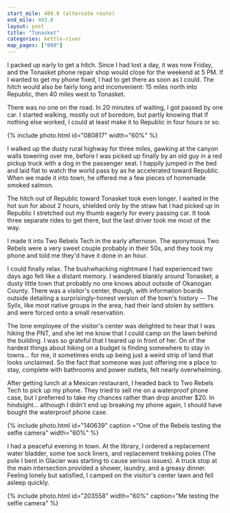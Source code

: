 ```yaml
---
start_mile: 489.8 (alternate route)
end_mile: 493.0
layout: post
title: "Tonasket"
categories: kettle-river
map_pages: ["060"]
---
```


I packed up early to get a hitch. Since I had lost a day, it was now Friday, and
the Tonasket phone repair shop would close for the weekend at 5 PM. If I wanted
to get my phone fixed, I had to get there as soon as I could. The hitch would
also be fairly long and inconvenient: 15 miles north into Republic, then 40
miles west to Tonasket.

There was no one on the road. In 20 minutes of waiting, I got passed by one car.
I started walking, mostly out of boredom, but partly knowing that if nothing
else worked, I could at least make it to Republic in four hours or so.

{% include photo.html id="080817" width="60%" %}

I walked up the dusty rural highway for three miles, gawking at the canyon walls
towering over me, before I was picked up finally by an old guy in a red pickup
truck with a dog in the passenger seat. I happily jumped in the bed and
laid flat to watch the world pass by as he accelerated toward Republic. When we
made it into town, he offered me a few pieces of homemade smoked salmon.

The hitch out of Republic toward Tonasket took even longer. I waited in the hot
sun for about 2 hours, shielded only by the straw hat I had picked up in
Republic I stretched out my thumb eagerly for every passing car. It took three
separate rides to get there, but the last driver took me most of the way.

I made it into Two Rebels Tech in the early afternoon. The eponymous Two Rebels
were a very sweet couple probably in their 50s, and they took my phone and told
me they'd have it done in an hour.

I could finally relax. The bushwhacking nightmare I had experienced two days ago
felt like a distant memory. I wandered blankly around Tonasket, a dusty little
town that probably no one knows about outside of Okanogan County. There was a
visitor's center, though, with information boards outside detailing a
surprisingly-honest version of the town's history -- The Syilx, like most native
groups in the area, had their land stolen by settlers and were forced onto a
small reservation.

The lone employee of the visitor's center was delighted to hear that I was
hiking the PNT, and she let me know that I could camp on the lawn behind the
building. I was so grateful that I teared up in front of her. On of the hardest
things about hiking on a budget is finding somewhere to stay in towns... for me, it
sometimes ends up being just a weird strip of land that looks unclaimed. So the fact
that someone was just offering me a place to stay, complete with bathrooms and
power outlets, felt nearly overwhelming.

After getting lunch at a Mexican restaurant, I headed back to Two Rebels Tech to
pick up my phone. They tried to sell me on a waterproof phone case, but I
preferred to take my chances rather than drop another $20. In hindsight...
although I didn't end up breaking my phone again, I should have bought the
waterproof phone case.

{% include photo.html id="140639" caption ="One of the Rebels testing the selfie camera" width="60%" %}

I had a peaceful evening in town. At the library, I ordered a replacement water
bladder, some toe sock liners, and replacement trekking poles (The pole I bent
in Glacier was starting to cause serious issues). A truck stop at the main
intersection provided a shower, laundry, and a greasy dinner. Feeling lonely but
satisfied, I camped on the visitor's center lawn and fell asleep quickly.

{% include photo.html id="203558" width="60%" caption="Me testing the selfie camera" %}
